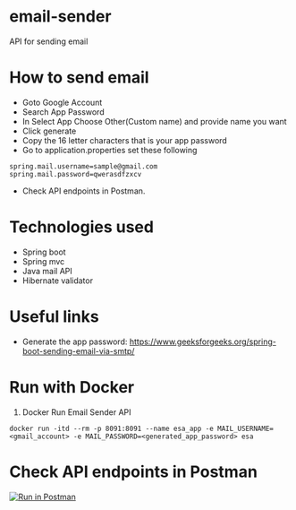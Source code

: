 # email-sender
API for sending email

# How to send email
 - Goto Google Account 
 - Search App Password
 - In Select App Choose Other(Custom name) and provide name you want
 - Click generate 
 - Copy the 16 letter characters that is your app password
 - Go to application.properties set these following
 ```
 spring.mail.username=sample@gmail.com  
 spring.mail.password=qwerasdfzxcv
 ```
 - Check API endpoints in Postman.

# Technologies used
  - Spring boot
  - Spring mvc
  - Java mail API
  - Hibernate validator

# Useful links
 - Generate the app password: https://www.geeksforgeeks.org/spring-boot-sending-email-via-smtp/

# Run with Docker
1. Docker Run Email Sender API
```
docker run -itd --rm -p 8091:8091 --name esa_app -e MAIL_USERNAME=<gmail_account> -e MAIL_PASSWORD=<generated_app_password> esa
```

# Check API endpoints in Postman
[![Run in Postman](https://run.pstmn.io/button.svg)](https://app.getpostman.com/run-collection/26932885-7fc11acb-7833-4ce0-a5eb-f899f0d44026?action=collection%2Ffork&source=rip_markdown&collection-url=entityId%3D26932885-7fc11acb-7833-4ce0-a5eb-f899f0d44026%26entityType%3Dcollection%26workspaceId%3D638a4bab-020e-48f2-950a-f85be75bbe0c)
